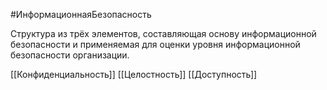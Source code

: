 #ИнформационнаяБезопасность 

Структура из трёх элементов, составляющая основу информационной безопасности и применяемая для оценки уровня информационной безопасности организации.

[[Конфиденциальность]]
[[Целостность]]
[[Доступность]]